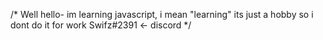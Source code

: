 /*
Well hello-
im learning javascript, i mean "learning"
its just a hobby so i dont do it for work
Swifz#2391 <- discord
*/
